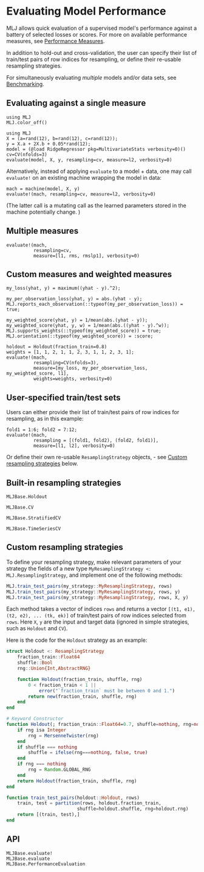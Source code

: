 # Evaluating Model Performance

MLJ allows quick evaluation of a supervised model's performance
against a battery of selected losses or scores.
For more on available performance measures, see
[Performance Measures](performance_measures.md).

In addition to hold-out and cross-validation, the user can specify
their list of train/test pairs of row indices for resampling, or
define their re-usable resampling strategies.

For simultaneously evaluating *multiple* models and/or data
sets, see [Benchmarking](benchmarking.md).

## Evaluating against a single measure

```@setup evaluation_of_supervised_models
using MLJ
MLJ.color_off()
```

```@repl evaluation_of_supervised_models
using MLJ
X = (a=rand(12), b=rand(12), c=rand(12));
y = X.a + 2X.b + 0.05*rand(12);
model = (@load RidgeRegressor pkg=MultivariateStats verbosity=0)()
cv=CV(nfolds=3)
evaluate(model, X, y, resampling=cv, measure=l2, verbosity=0)
```

Alternatively, instead of applying `evaluate` to a model + data, one
may call `evaluate!` on an existing machine wrapping the model in
data:

```@repl evaluation_of_supervised_models
mach = machine(model, X, y)
evaluate!(mach, resampling=cv, measure=l2, verbosity=0)
```

(The latter call is a mutating call as the learned parameters stored in the
machine potentially change. )

## Multiple measures

```@repl evaluation_of_supervised_models
evaluate!(mach,
          resampling=cv,
          measure=[l1, rms, rmslp1], verbosity=0)
```

## Custom measures and weighted measures

```@repl evaluation_of_supervised_models
my_loss(yhat, y) = maximum((yhat - y).^2);

my_per_observation_loss(yhat, y) = abs.(yhat - y);
MLJ.reports_each_observation(::typeof(my_per_observation_loss)) = true;

my_weighted_score(yhat, y) = 1/mean(abs.(yhat - y));
my_weighted_score(yhat, y, w) = 1/mean(abs.((yhat - y).^w));
MLJ.supports_weights(::typeof(my_weighted_score)) = true;
MLJ.orientation(::typeof(my_weighted_score)) = :score;

holdout = Holdout(fraction_train=0.8)
weights = [1, 1, 2, 1, 1, 2, 3, 1, 1, 2, 3, 1];
evaluate!(mach,
          resampling=CV(nfolds=3),
          measure=[my_loss, my_per_observation_loss, my_weighted_score, l1],
          weights=weights, verbosity=0)
```

## User-specified train/test sets

Users can either provide their list of train/test pairs of row indices for resampling, as in this example:

```@repl evaluation_of_supervised_models
fold1 = 1:6; fold2 = 7:12;
evaluate!(mach,
          resampling = [(fold1, fold2), (fold2, fold1)],
          measure=[l1, l2], verbosity=0)
```

Or define their own re-usable `ResamplingStrategy` objects, - see
[Custom resampling strategies](@ref) below.


## Built-in resampling strategies


```@docs
MLJBase.Holdout
```

```@docs
MLJBase.CV
```

```@docs
MLJBase.StratifiedCV
```

```@docs
MLJBase.TimeSeriesCV
```

## Custom resampling strategies

To define your resampling strategy, make relevant parameters of
your strategy the fields of a new type `MyResamplingStrategy <:
MLJ.ResamplingStrategy`, and implement one of the following methods:

```julia
MLJ.train_test_pairs(my_strategy::MyResamplingStrategy, rows)
MLJ.train_test_pairs(my_strategy::MyResamplingStrategy, rows, y)
MLJ.train_test_pairs(my_strategy::MyResamplingStrategy, rows, X, y)
```

Each method takes a vector of indices `rows` and returns a
vector `[(t1, e1), (t2, e2), ... (tk, ek)]` of train/test pairs of row
indices selected from `rows`. Here `X`, `y` are the input and target
data (ignored in simple strategies, such as `Holdout` and `CV`).

Here is the code for the `Holdout` strategy as an example:

```julia
struct Holdout <: ResamplingStrategy
    fraction_train::Float64
    shuffle::Bool
    rng::Union{Int,AbstractRNG}

    function Holdout(fraction_train, shuffle, rng)
        0 < fraction_train < 1 ||
            error("`fraction_train` must be between 0 and 1.")
        return new(fraction_train, shuffle, rng)
    end
end

# Keyword Constructor
function Holdout(; fraction_train::Float64=0.7, shuffle=nothing, rng=nothing)
    if rng isa Integer
        rng = MersenneTwister(rng)
    end
    if shuffle === nothing
        shuffle = ifelse(rng===nothing, false, true)
    end
    if rng === nothing
        rng = Random.GLOBAL_RNG
    end
    return Holdout(fraction_train, shuffle, rng)
end

function train_test_pairs(holdout::Holdout, rows)
    train, test = partition(rows, holdout.fraction_train,
                          shuffle=holdout.shuffle, rng=holdout.rng)
    return [(train, test),]
end
```

## API

```@docs
MLJBase.evaluate!
MLJBase.evaluate
MLJBase.PerformanceEvaluation
```
